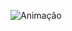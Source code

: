 ![Animação](https://github.com/NCzarneki/Relogio_Digital/assets/103041252/64248842-2d9a-4333-9ea0-66f945d7189d)
